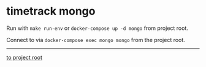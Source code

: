 # timetrack mongo

Run with `make run-env` or `docker-compose up -d mongo` from project root.

Connect to via `docker-compose exec mongo mongo` from the project root.

---
[to project root](https://github.com/dwalldorf/timetrack)